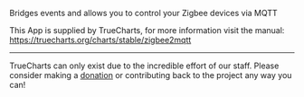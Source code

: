 Bridges events and allows you to control your Zigbee devices via MQTT

This App is supplied by TrueCharts, for more information visit the manual: https://truecharts.org/charts/stable/zigbee2mqtt

---

TrueCharts can only exist due to the incredible effort of our staff.
Please consider making a [donation](https://truecharts.org/docs/about/sponsor) or contributing back to the project any way you can!

